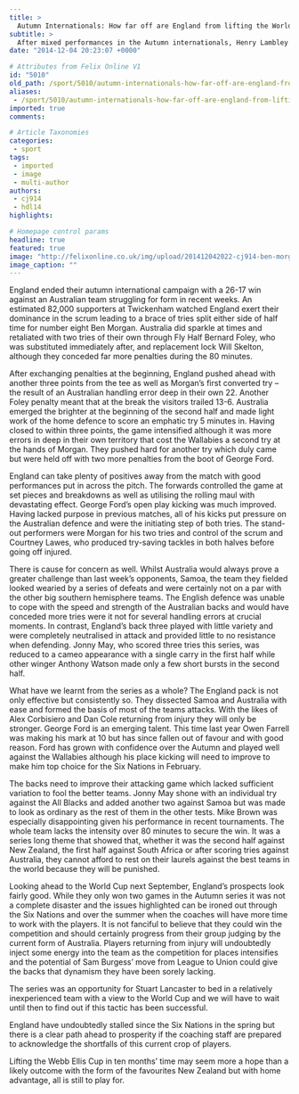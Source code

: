 ```yaml
---
title: >
  Autumn Internationals: How far off are England from lifting the World Cup?
subtitle: >
  After mixed performances in the Autumn internationals, Henry Lambley examines whether winning the world cup next year is a realistic dream
date: "2014-12-04 20:23:07 +0000"

# Attributes from Felix Online V1
id: "5010"
old_path: /sport/5010/autumn-internationals-how-far-off-are-england-from-lifting-the-world-cup
aliases:
 - /sport/5010/autumn-internationals-how-far-off-are-england-from-lifting-the-world-cup
imported: true
comments:

# Article Taxonomies
categories:
 - sport
tags:
 - imported
 - image
 - multi-author
authors:
 - cj914
 - hdl14
highlights:

# Homepage control params
headline: true
featured: true
image: "http://felixonline.co.uk/img/upload/201412042022-cj914-ben-morgan-of-england-crashes-over-to-score-the-opening-try.jpg"
image_caption: ""
---
```


England ended their autumn international campaign with a 26-17 win against an Australian team struggling for form in recent weeks. An estimated 82,000 supporters at Twickenham watched England exert their dominance in the scrum leading to a brace of tries split either side of half time for number eight Ben Morgan. Australia did sparkle at times and retaliated with two tries of their own through Fly Half Bernard Foley, who was substituted immediately after, and replacement lock Will Skelton, although they conceded far more penalties during the 80 minutes.

After exchanging penalties at the beginning, England pushed ahead with another three points from the tee as well as Morgan’s first converted try – the result of an Australian handling error deep in their own 22. Another Foley penalty meant that at the break the visitors trailed 13-6. Australia emerged the brighter at the beginning of the second half and made light work of the home defence to score an emphatic try 5 minutes in. Having closed to within three points, the game intensified although it was more errors in deep in their own territory that cost the Wallabies a second try at the hands of Morgan. They pushed hard for another try which duly came but were held off with two more penalties from the boot of George Ford.

England can take plenty of positives away from the match with good performances put in across the pitch. The forwards controlled the game at set pieces and breakdowns as well as utilising the rolling maul with devastating effect. George Ford’s open play kicking was much improved. Having lacked purpose in previous matches, all of his kicks put pressure on the Australian defence and were the initiating step of both tries. The stand-out performers were Morgan for his two tries and control of the scrum and Courtney Lawes, who produced try-saving tackles in both halves before going off injured.

There is cause for concern as well. Whilst Australia would always prove a greater challenge than last week’s opponents, Samoa, the team they fielded looked wearied by a series of defeats and were certainly not on a par with the other big southern hemisphere teams. The English defence was unable to cope with the speed and strength of the Australian backs and would have conceded more tries were it not for several handling errors at crucial moments. In contrast, England’s back three played with little variety and were completely neutralised in attack and provided little to no resistance when defending. Jonny May, who scored three tries this series, was reduced to a cameo appearance with a single carry in the first half while other winger Anthony Watson made only a few short bursts in the second half.

What have we learnt from the series as a whole? The England pack is not only effective but consistently so. They dissected Samoa and Australia with ease and formed the basis of most of the teams attacks. With the likes of Alex Corbisiero and Dan Cole returning from injury they will only be stronger. George Ford is an emerging talent. This time last year Owen Farrell was making his mark at 10 but has since fallen out of favour and with good reason. Ford has grown with confidence over the Autumn and played well against the Wallabies although his place kicking will need to improve to make him top choice for the Six Nations in February.

The backs need to improve their attacking game which lacked sufficient variation to fool the better teams. Jonny May shone with an individual try against the All Blacks and added another two against Samoa but was made to look as ordinary as the rest of them in the other tests. Mike Brown was especially disappointing given his performance in recent tournaments. The whole team lacks the intensity over 80 minutes to secure the win. It was a series long theme that showed that, whether it was the second half against New Zealand, the first half against South Africa or after scoring tries against Australia, they cannot afford to rest on their laurels against the best teams in the world because they will be punished.

Looking ahead to the World Cup next September, England’s prospects look fairly good. While they only won two games in the Autumn series it was not a complete disaster and the issues highlighted can be ironed out through the Six Nations and over the summer when the coaches will have more time to work with the players. It is not fanciful to believe that they could win the competition and should certainly progress from their group judging by the current form of Australia. Players returning from injury will undoubtedly inject some energy into the team as the competition for places intensifies and the potential of Sam Burgess’ move from League to Union could give the backs that dynamism they have been sorely lacking.

The series was an opportunity for Stuart Lancaster to bed in a relatively inexperienced team with a view to the World Cup and we will have to wait until then to find out if this tactic has been successful.

England have undoubtedly stalled since the Six Nations in the spring but there is a clear path ahead to prosperity if the coaching staff are prepared to acknowledge the shortfalls of this current crop of players.

Lifting the Webb Ellis Cup in ten months’ time may seem more a hope than a likely outcome with the form of the favourites New Zealand but with home advantage, all is still to play for.
